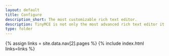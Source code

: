```yaml
---
layout: default
title: Configure
description_short: The most customizable rich text editor.
description: TinyMCE is not only the most advanced rich text editor it's also the most customizable.
type: folder
---
```

{% assign links = site.data.nav[2].pages %}
{% include index.html links=links %}
